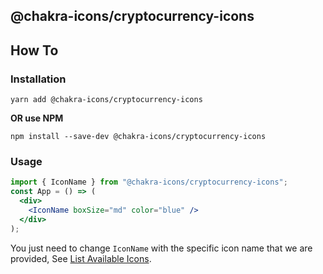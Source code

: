 ## @chakra-icons/cryptocurrency-icons

## How To

### Installation

```console
yarn add @chakra-icons/cryptocurrency-icons
```

**OR use NPM**

```console
npm install --save-dev @chakra-icons/cryptocurrency-icons
```

### Usage

```jsx
import { IconName } from "@chakra-icons/cryptocurrency-icons";
const App = () => (
  <div>
    <IconName boxSize="md" color="blue" />
  </div>
);
```

You just need to change `IconName` with the specific icon name that we are provided, See [List Available Icons](https://github.com/kodingdotninja/chakra-icons/tree/main/packages/@chakra-icons/cryptocurrency-icons/snapshot.json).
